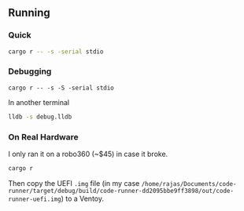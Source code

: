 ## Running
### Quick
```bash
cargo r -- -s -serial stdio
```

### Debugging
```
cargo r -- -s -S -serial stdio
```
In another terminal
```bash
lldb -s debug.lldb
```

### On Real Hardware
I only ran it on a robo360 (~$45) in case it broke.
```bash
cargo r
```
Then copy the UEFI `.img` file (in my case `/home/rajas/Documents/code-runner/target/debug/build/code-runner-dd2095bbe9ff3898/out/code-runner-uefi.img`) to a Ventoy.
